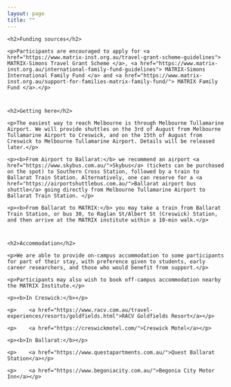 ```yaml
---
layout: page
title: ""
---
```

<body>
<article>

<div style="margin-bottom: 40px;">

    <h2>Funding sources</h2>

    <p>Participants are encouraged to apply for <a href="https://www.matrix-inst.org.au/travel-grant-scheme-guidelines"> MATRIX-Simons Travel Grant Scheme </a>, <a href="https://www.matrix-inst.org.au/international-family-fund-guidelines"> MATRIX-Simons International Family Fund </a> and <a href="https://www.matrix-inst.org.au/support-for-families-matrix-family-fund/"> MATRIX Family Fund </a>.</p>

</div>

    
<div style="margin-bottom: 40px;">

    <h2>Getting here</h2>
    
    <p>The easiest way to reach Melbourne is through Melbourne Tullamarine Airport. We will provide shuttles on the 3rd of August from Melbourne Tullamarine Airport to Creswick, and on the 15th of August from Creswick to Melbourne Tullamarine Airport. Details will be released later.</p>
    
    <p><b>From Airport to Ballarat:</b> we recommend an airport <a href="https://www.skybus.com.au/">Skybus</a> (tickets can be purchased on the spot) to Southern Cross Station, followed by a train to Ballarat Train Station. Alternatively, one can reserve for a <a href="https://airportshuttlebus.com.au/">Ballarat airport bus shuttle</a> going directly from Melbourne Tullamarine Airport to Ballarat Train Station. </p>
    
    <p><b>From Ballarat to MATRIX:</b> you may take a train from Ballarat Train Station, or bus 30, to Raglan St/Albert St (Creswick) Station, and then arrive at the MATRIX institute within a 10-min walk.</p> 
    
    

</div>

<div style="margin-bottom: 40px;">

    <h2>Accommodation</h2>

    <p>We are able to provide on-campus accommodation to some participants for part of their stay, with preference given to students, early career researchers, and those who would benefit from support.</p> 
    
    <p>Participants may also wish to book off-campus accommodation nearby the MATRIX Institute.</p>
    
    <p><b>In Creswick:</b></p>

    <p>    <a href="https://www.racv.com.au/travel-experiences/resorts/goldfields.html">RACV Goldfields Resort</a></p>

    <p>    <a href="https://creswickmotel.com/">Creswick Motel</a></p>

    <p><b>In Ballarat:</b></p>

    <p>    <a href="https://www.questapartments.com.au/">Quest Ballarat Station</a></p>

    <p>    <a href="https://www.begoniacity.com.au/">Begonia City Motor Inn</a></p>

</div>

</article>
</body>
